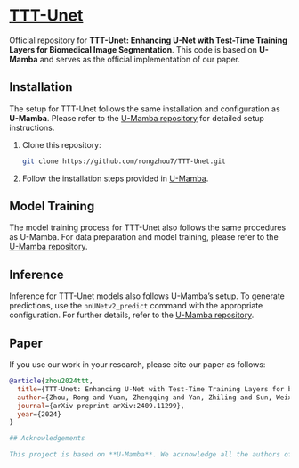 # [TTT-Unet](https://your-link-to-paper-or-project)

Official repository for **TTT-Unet: Enhancing U-Net with Test-Time Training Layers for Biomedical Image Segmentation**. This code is based on **U-Mamba** and serves as the official implementation of our paper.

## Installation 

The setup for TTT-Unet follows the same installation and configuration as **U-Mamba**. Please refer to the [U-Mamba repository](https://github.com/bowang-lab/U-Mamba) for detailed setup instructions.

1. Clone this repository: 
   ```bash
   git clone https://github.com/rongzhou7/TTT-Unet.git
2. Follow the installation steps provided in [U-Mamba](https://github.com/bowang-lab/U-Mamba).

## Model Training

The model training process for TTT-Unet also follows the same procedures as U-Mamba. For data preparation and model training, please refer to the [U-Mamba repository](https://github.com/bowang-lab/U-Mamba).

## Inference

Inference for TTT-Unet models also follows U-Mamba’s setup. To generate predictions, use the `nnUNetv2_predict` command with the appropriate configuration. For further details, refer to the [U-Mamba repository](https://github.com/bowang-lab/U-Mamba).

## Paper

If you use our work in your research, please cite our paper as follows:

```bibtex
@article{zhou2024ttt,
  title={TTT-Unet: Enhancing U-Net with Test-Time Training Layers for biomedical image segmentation},
  author={Zhou, Rong and Yuan, Zhengqing and Yan, Zhiling and Sun, Weixiang and Zhang, Kai and Li, Yiwei and Ye, Yanfang and Li, Xiang and He, Lifang and Sun, Lichao},
  journal={arXiv preprint arXiv:2409.11299},
  year={2024}
}

## Acknowledgements

This project is based on **U-Mamba**. We acknowledge all the authors of the employed public datasets, as well as the authors of [U-Mamba](https://github.com/bowang-lab/U-Mamba) and [nnU-Net](https://github.com/MIC-DKFZ/nnUNet) for making their valuable code publicly available.
